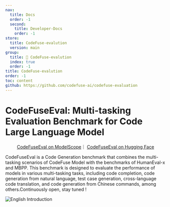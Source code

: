 ```yaml
---
nav:
  title: Docs
  order: -1
  second:
    title: Developer-Docs
    order: -1
store:
  title: CodeFuse-evalution
  version: main
group:
  title: 🌱 CodeFuse-evalution
  index: true
  order: -1
title: CodeFuse-evalution
order: -1
toc: content
github: https://github.com/codefuse-ai/codefuse-evaluation
---
```


# CodeFuseEval: Multi-tasking Evaluation Benchmark for Code Large Language Model

<div align="center">
  <p>
    <a href="https://modelscope.cn/datasets/codefuse-ai/CodeFuseEval/summary" target="_blank">CodeFuseEval on ModelScope</a>｜
    <a href="https://huggingface.co/datasets/codefuse-ai/CodeFuseEval" target="_blank">CodeFuseEval on Hugging Face</a>
  </p>
  
</div>

CodeFuseEval is a Code Generation benchmark that combines the multi-tasking scenarios of CodeFuse Model with the benchmarks of HumanEval-x and MBPP. This benchmark is designed to evaluate the performance of models in various multi-tasking tasks, including code completion, code generation from natural language, test case generation, cross-language code translation, and code generation from Chinese commands, among others.Continuously open, stay tuned !

<p>
    <img src="https://mdn.alipayobjects.com/huamei_bvbxju/afts/img/A*1btDRYRFVEQAAAAAAAAAAAAADlHYAQ/original" alt="English Introduction"/>
</p>
